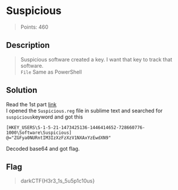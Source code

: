 # Suspicious
> Points: 460

## Description
> Suspicious software created a key. I want that key to track that software.<br>
`File` Same as PowerShell

## Solution
Read the 1st part [link](https://github.com/t3rmin0x/CTF-Writeups/blob/master/DarkCTF/Forensics/Powershell/README.md)<br>
I opened the `Suspicious.reg` file in sublime text and searched for `suspicious`keyword and got this
```
[HKEY_USERS\S-1-5-21-1473425136-1446414652-728660776-1000\Software\Suspicious]
@="ZGFya0NURntIM3IzXzFzXzV1NXAxYzEwdXN9"
```
Decoded base64 and got flag.
## Flag
>darkCTF{H3r3_1s_5u5p1c10us}

